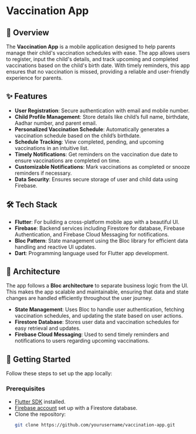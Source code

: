 # Vaccination App

## 📲 Overview

The **Vaccination App** is a mobile application designed to help parents manage their child's vaccination schedules with ease. The app allows users to register, input the child's details, and track upcoming and completed vaccinations based on the child's birth date. With timely reminders, this app ensures that no vaccination is missed, providing a reliable and user-friendly experience for parents.

## ✨ Features

- **User Registration**: Secure authentication with email and mobile number.
- **Child Profile Management**: Store details like child’s full name, birthdate, Aadhar number, and parent email.
- **Personalized Vaccination Schedule**: Automatically generates a vaccination schedule based on the child’s birthdate.
- **Schedule Tracking**: View completed, pending, and upcoming vaccinations in an intuitive list.
- **Timely Notifications**: Get reminders on the vaccination due date to ensure vaccinations are completed on time.
- **Customizable Notifications**: Mark vaccinations as completed or snooze reminders if necessary.
- **Data Security**: Ensures secure storage of user and child data using Firebase.

## 🛠️ Tech Stack

- **Flutter**: For building a cross-platform mobile app with a beautiful UI.
- **Firebase**: Backend services including Firestore for database, Firebase Authentication, and Firebase Cloud Messaging for notifications.
- **Bloc Pattern**: State management using the Bloc library for efficient data handling and reactive UI updates.
- **Dart**: Programming language used for Flutter app development.

## 🧠 Architecture

The app follows a **Bloc architecture** to separate business logic from the UI. This makes the app scalable and maintainable, ensuring that data and state changes are handled efficiently throughout the user journey.

- **State Management**: Uses Bloc to handle user authentication, fetching vaccination schedules, and updating the state based on user actions.
- **Firestore Database**: Stores user data and vaccination schedules for easy retrieval and updates.
- **Firebase Cloud Messaging**: Used to send timely reminders and notifications to users regarding upcoming vaccinations.

## 🚀 Getting Started

Follow these steps to set up the app locally:

### Prerequisites

- [Flutter SDK](https://flutter.dev/docs/get-started/install) installed.
- [Firebase account](https://firebase.google.com/) set up with a Firestore database.
- Clone the repository:
  ```bash
  git clone https://github.com/yourusername/vaccination-app.git

